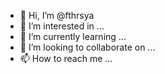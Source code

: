 - 👋 Hi, I’m @fthrsya
- 👀 I’m interested in ...
- 🌱 I’m currently learning ...
- 💞️ I’m looking to collaborate on ...
- 📫 How to reach me ...

<!---
fthrsya/fthrsya is a ✨ special ✨ repository because its `README.md` (this file) appears on your GitHub profile.
You can click the Preview link to take a look at your changes.
--->
